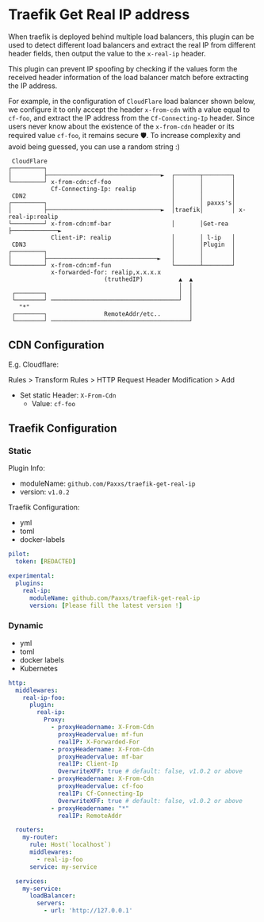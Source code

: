 # Traefik Get Real IP address

<!-- cspell:words traefik middlewares proxyHeadername proxyHeadervalue Kubernetes -->

When traefik is deployed behind multiple load balancers, this plugin can be used to detect different load balancers and extract the real IP from different header fields, then output the value to the `x-real-ip` header.

This plugin can prevent IP spoofing by checking if the values form the received header information of the load balancer match before extracting the IP address.

For example, in the configuration of `CloudFlare` load balancer shown below, we configure it to only accept the header `x-from-cdn` with a value equal to `cf-foo`, and extract the IP address from the `Cf-Connecting-Ip` header. Since users never know about the existence of the `x-from-cdn` header or its required value `cf-foo`, it remains secure 🛡️. To increase complexity and avoid being guessed, you can use a random string :)

```
 CloudFlare
┌─────────┐
│         ├────────────────────────────────►  ┌───────┬────────┐
└─────────┘ x-from-cdn:cf-foo                 │       │        │
            Cf-Connecting-Ip: realip          │       │        │
 CDN2                                         │       │        │
┌─────────┐                                   │       │ paxxs's│
│         ├────────────────────────────────►  │traefik│        │ x-real-ip:realip
└─────────┘ x-from-cdn:mf-bar                 │       │Get-rea ├─────────────►
            Client-iP: realip                 │       │ l-ip   │
 CDN3                                         │       │Plugin  │
┌─────────┐                                   │       │        │
│         ├───────────────────────────────►   │       │        │
└─────────┘ x-from-cdn:mf-fun                 └───────┴────────┘
            x-forwarded-for: realip,x.x.x.x
                           (truthedIP)          ▲  ▲
                                                │  │
 ┌────────┐                                     │  │
 └────────┘ ────────────────────────────────────┘  │
   "*"                                             │
 ┌────────┐                RemoteAddr/etc..        │
 └────────┘ ───────────────────────────────────────┘
```

## CDN Configuration

E.g. Cloudflare:

Rules > Transform Rules > HTTP Request Header Modification > Add
- Set static Header: `X-From-Cdn`
  - Value: `cf-foo`

## Traefik Configuration
### Static

Plugin Info:
- moduleName: `github.com/Paxxs/traefik-get-real-ip`
- version: `v1.0.2`

Traefik Configuration:
- yml
- toml
- docker-labels

```yml
pilot:
  token: [REDACTED]

experimental:
  plugins:
    real-ip:
      moduleName: github.com/Paxxs/traefik-get-real-ip
      version: [Please fill the latest version !]
```

### Dynamic

- yml
- toml
- docker labels
- Kubernetes

```yml
http:
  middlewares:
    real-ip-foo:
      plugin:
        real-ip:
          Proxy:
            - proxyHeadername: X-From-Cdn
              proxyHeadervalue: mf-fun
              realIP: X-Forwarded-For
            - proxyHeadername: X-From-Cdn
              proxyHeadervalue: mf-bar
              realIP: Client-Ip
              OverwriteXFF: true # default: false, v1.0.2 or above
            - proxyHeadername: X-From-Cdn
              proxyHeadervalue: cf-foo
              realIP: Cf-Connecting-Ip
              OverwriteXFF: true # default: false, v1.0.2 or above
            - proxyHeadername: "*"
              realIP: RemoteAddr

  routers:
    my-router:
      rule: Host(`localhost`)
      middlewares:
        - real-ip-foo
      service: my-service

  services:
    my-service:
      loadBalancer:
        servers:
          - url: 'http://127.0.0.1'
```